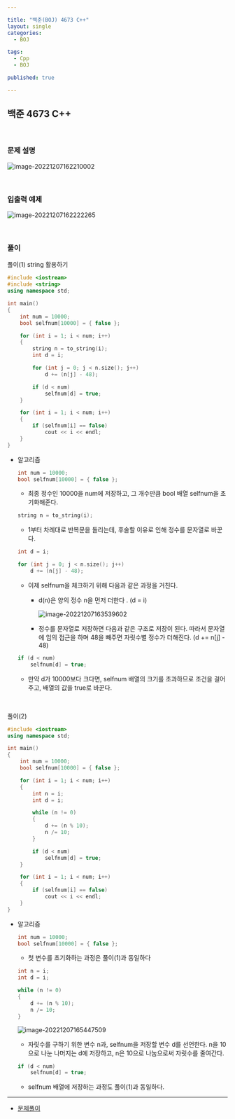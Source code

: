 ```yaml
---

title: "백준(BOJ) 4673 C++"
layout: single
categories:
  - BOJ

tags:
  - Cpp
  - BOJ

published: true

---
```


## 백준 4673 C++

<br>

### 문제 설명

![image-20221207162210002](/assets/images/2022-12-07-BOJ4673/image-20221207162210002.png)

<br>

### 입출력 예제

![image-20221207162222265](/assets/images/2022-12-07-BOJ4673/image-20221207162222265.png)

<br>

### 풀이

풀이(1) string 활용하기

```cpp
#include <iostream>
#include <string>
using namespace std;

int main()
{
	int num = 10000;
	bool selfnum[10000] = { false };

	for (int i = 1; i < num; i++)
	{
		string n = to_string(i);
		int d = i;

		for (int j = 0; j < n.size(); j++)
			d += (n[j] - 48);

		if (d < num)
			selfnum[d] = true;
	}

	for (int i = 1; i < num; i++)
	{
		if (selfnum[i] == false)
			cout << i << endl;
	}
}
```

- 알고리즘

  ```cpp
  int num = 10000;
  bool selfnum[10000] = { false };
  ```

  - 최종 정수인 10000을 num에 저장하고, 그 개수만큼 bool 배열 selfnum을 초기화해준다.

  ```cpp
  string n = to_string(i);
  ```

  - 1부터 차례대로 반복문을 돌리는데, 후술할 이유로 인해 정수를 문자열로 바꾼다.

  ```cpp
  int d = i;
  
  for (int j = 0; j < n.size(); j++)
      d += (n[j] - 48);
  ```
  
  - 이제 selfnum을 체크하기 위해 다음과 같은 과정을 거친다.
  
    - d(n)은 양의 정수 n을 먼저 더한다 . (d = i)
  
      ![image-20221207163539602](/assets/images/2022-12-07-BOJ4673/image-20221207163539602.png)
  
    - 정수를 문자열로 저장하면 다음과 같은 구조로 저장이 된다. 따라서 문자열에 임의 접근을 하며 48을 빼주면 자릿수별 정수가 더해진다. (d += n[j] - 48)
  
  ```cpp
  if (d < num)
      selfnum[d] = true;
  ```
  
  - 만약 d가 10000보다 크다면, selfnum 배열의 크기를 초과하므로 조건을 걸어주고, 배열의 값을 true로 바꾼다.

<br>

풀이(2) 

```cpp
#include <iostream>
using namespace std;

int main()
{
	int num = 10000;
	bool selfnum[10000] = { false };

	for (int i = 1; i < num; i++)
	{
		int n = i;
		int d = i;

		while (n != 0)
		{
			d += (n % 10);
			n /= 10;
		}

		if (d < num)
			selfnum[d] = true;
	}

	for (int i = 1; i < num; i++)
	{
		if (selfnum[i] == false)
			cout << i << endl;
	}
}
```

- 알고리즘

  ```cpp
  int num = 10000;
  bool selfnum[10000] = { false };
  ```

  - 첫 변수를 초기화하는 과정은 풀이(1)과 동일하다

  ```cpp
  int n = i;
  int d = i;
  
  while (n != 0)
  {
      d += (n % 10);
      n /= 10;
  }
  ```

  ![image-20221207165447509](/assets/images/2022-12-07-BOJ4673/image-20221207165447509.png)

  - 자릿수를 구하기 위한 변수 n과, selfnum을 저장할 변수 d를 선언한다. n을 10으로 나눈 나머지는 d에 저장하고, n은 10으로 나눔으로써 자릿수를 줄여간다.

  ```cpp
  if (d < num)
      selfnum[d] = true;
  ```

  - selfnum 배열에 저장하는 과정도 풀이(1)과 동일하다.

---

- [문제풀이](https://www.acmicpc.net/user/malove8466)

